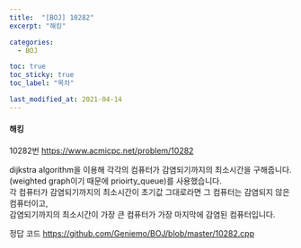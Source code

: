 ```yaml
---
title:  "[BOJ] 10282"
excerpt: "해킹"

categories:
  - BOJ

toc: true
toc_sticky: true
toc_label: "목차"

last_modified_at: 2021-04-14
---
```


#### 해킹

10282번 <https://www.acmicpc.net/problem/10282>

dijkstra algorithm을 이용해 각각의 컴퓨터가 감염되기까지의 최소시간을 구해줍니다.<br>
(weighted graph이기 때문에 prioirty_queue)를 사용했습니다.<br>
각 컴퓨터가 감염되기까지의 최소시간이 초기값 그대로라면 그 컴퓨터는 감염되지 않은 컴퓨터이고,<br>
감염되기까지의 최소시간이 가장 큰 컴퓨터가 가장 마지막에 감염된 컴퓨터입니다.

정답 코드 <https://github.com/Geniemo/BOJ/blob/master/10282.cpp>